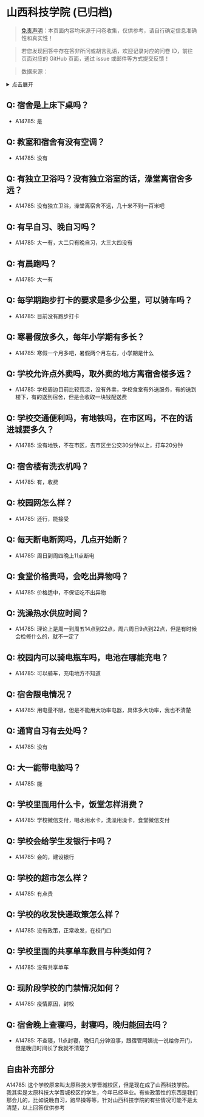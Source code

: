 # 山西科技学院 (已归档)

> [免责声明](https://colleges.chat/#_3)：本页面内容均来源于问卷收集，仅供参考，请自行确定信息准确性和真实性！

> 若您发现回答中存在答非所问或胡言乱语，欢迎记录对应的问卷 ID，前往页面对应的 GitHub 页面，通过 issue 或邮件等方式提交反馈！

> 数据来源：

<details><summary>点击展开</summary>
<ul>
<li>A14785: 匿名 (2022 年 07 月)</li>
</ul>
</details>

## Q: 宿舍是上床下桌吗？

- A14785: 是

## Q: 教室和宿舍有没有空调？

- A14785: 没有

## Q: 有独立卫浴吗？没有独立浴室的话，澡堂离宿舍多远？

- A14785: 没有独立卫浴，澡堂离宿舍不远，几十米不到一百米吧

## Q: 有早自习、晚自习吗？

- A14785: 大一有，大二只有晚自习，大三大四没有

## Q: 有晨跑吗？

- A14785: 大一有

## Q: 每学期跑步打卡的要求是多少公里，可以骑车吗？

- A14785: 目前没有跑步打卡

## Q: 寒暑假放多久，每年小学期有多长？

- A14785: 寒假一个月多吧，暑假两个月左右，小学期是什么

## Q: 学校允许点外卖吗，取外卖的地方离宿舍楼多远？

- A14785: 学校周边目前比较荒凉，没有外卖，学校食堂有外送服务，有的送到楼下，有的送到宿舍，但是会收取一块钱配送费

## Q: 学校交通便利吗，有地铁吗，在市区吗，不在的话进城要多久？

- A14785: 没有地铁，不在市区，去市区坐公交30分钟以上，打车20分钟

## Q: 宿舍楼有洗衣机吗？

- A14785: 有，收费

## Q: 校园网怎么样？

- A14785: 还行，能接受

## Q: 每天断电断网吗，几点开始断？

- A14785: 周日到周四晚上11点断电

## Q: 食堂价格贵吗，会吃出异物吗？

- A14785: 价格适中，不保证吃不出异物

## Q: 洗澡热水供应时间？

- A14785: 理论上是周一到周五14点到22点，周六周日9点到22点，但是有时候会检修什么的，就不一定了

## Q: 校园内可以骑电瓶车吗，电池在哪能充电？

- A14785: 可以骑车，充电地方不知道

## Q: 宿舍限电情况？

- A14785: 用电量不限，但是不能用大功率电器，具体多大功率，我也不清楚

## Q: 通宵自习有去处吗？

- A14785: 没有

## Q: 大一能带电脑吗？

- A14785: 能

## Q: 学校里面用什么卡，饭堂怎样消费？

- A14785: 学校微信支付，喝水用水卡，洗澡用澡卡，食堂微信支付

## Q: 学校会给学生发银行卡吗？

- A14785: 会的，建设银行

## Q: 学校的超市怎么样？

- A14785: 有点贵

## Q: 学校的收发快递政策怎么样？

- A14785: 没有政策，正常收发，在校门口

## Q: 学校里面的共享单车数目与种类如何？

- A14785: 没有共享单车

## Q: 现阶段学校的门禁情况如何？

- A14785: 疫情原因，封校

## Q: 宿舍晚上查寝吗，封寝吗，晚归能回去吗？

- A14785: 不查寝，11点封寝，晚归几分钟没事，跟宿管阿姨说一说给你开门，但是晚归时间长了我就不清楚了

## 自由补充部分

A14785: 这个学校原来叫太原科技大学晋城校区，但是现在成了山西科技学院。我其实是太原科技大学晋城校区的学生，今年已经毕业。有些政策性的东西是我们那会儿的，比如说晚自习，跑早操等等，针对山西科技学院的有些情况可能不是太清楚，以上回答仅供参考